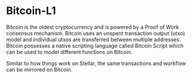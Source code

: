 # Bitcoin-L1

Bitcoin is the oldest cryptocurrency and is powered by a Proof of Work consensus mechanism. Bitcoin uses an unspent transaction output \(utxo\) model and individual utxos are transferred between multiple addresses. Bitcoin possesses a native scripting language called Bitcoin Script which can be used to model different functions on Bitcoin.

Similar to how things work on Stellar, the same transactions and workflow can be mirrored on Bitcoin.

